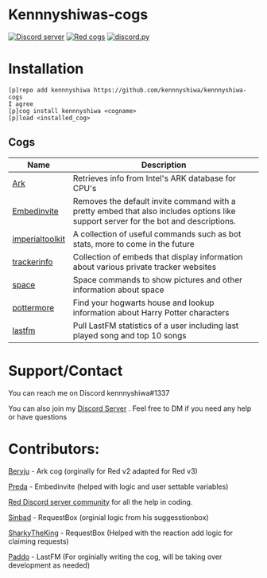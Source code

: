 # Kennnyshiwas-cogs

[![Discord server](https://discordapp.com/api/guilds/489162733791739950/embed.png)](https://discord.gg/eYFxDJC)
[![Red cogs](https://img.shields.io/badge/Red--DiscordBot-cogs-red.svg)](https://github.com/Cog-Creators/Red-DiscordBot/tree/V3/develop)
[![discord.py](https://img.shields.io/badge/discord-py-blue.svg)](https://github.com/Rapptz/discord.py)


# Installation

```
[p]repo add kennnyshiwa https://github.com/kennnyshiwa/kennnyshiwa-cogs
I agree
[p]cog install kennnyshiwa <cogname>
[p]load <installed_cog>
```

## Cogs

| Name | Description |
| ---- | ----------- |
| [Ark](https://github.com/kennnyshiwa/kennnyshiwa-cogs/tree/v3-cogs/ark) | Retrieves info from Intel's ARK database for CPU's |
| [Embedinvite](https://github.com/kennnyshiwa/kennnyshiwa-cogs/tree/v3-cogs/embedinvite) | Removes the default invite command with a pretty embed that also includes options like support server for the bot and descriptions. |
| [imperialtoolkit](https://github.com/kennnyshiwa/kennnyshiwa-cogs/tree/v3-cogs/imperialtoolkit) | A collection of useful commands such as bot stats, more to come in the future |
| [trackerinfo](https://github.com/kennnyshiwa/kennnyshiwa-cogs/tree/v3-cogs/trackerinfo) | Collection of embeds that display information about various private tracker websites |
| [space](https://github.com/kennnyshiwa/kennnyshiwa-cogs/tree/v3-cogs/space) | Space commands to show pictures and other information about space |
| [pottermore](https://github.com/kennnyshiwa/kennnyshiwa-cogs/tree/v3-cogs/pottermore) | Find your hogwarts house and lookup information about Harry Potter characters |
| [lastfm](https://github.com/kennnyshiwa/kennnyshiwa-cogs/tree/v3-cogs/lastfm) | Pull LastFM statistics of a user including last played song and top 10 songs |

# Support/Contact
You can reach me on Discord kennnyshiwa#1337

You can also join my [Discord Server](https://discord.gg/TEeXcDY) . Feel free to DM if you need any help or have questions

# Contributors:

[Beryju](https://git.beryju.org/jens) - Ark cog (orginally for Red v2 adapted for Red v3)

[Preda](https://github.com/PredaaA) - Embedinvite (helped with logic and user settable variables)

[Red Discord server community](https://discord.gg/red) for all the help in coding.

[Sinbad](https://github.com/mikeshardmind/) - RequestBox (orginial logic from his suggesstionbox)

[SharkyTheKing](https://github.com/SharkyTheKing/) - RequestBox (Helped with the reaction add logic for claiming requests)

[Paddo](https://github.com/PaddoInWonderland/ValeOfMushrooms) - LastFM (For orginially writing the cog, will be taking over development as needed)
